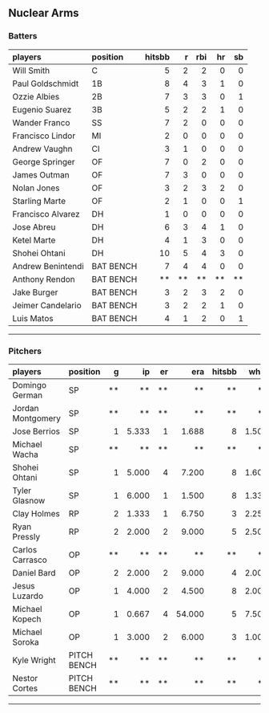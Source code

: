 ## Nuclear Arms

### Batters

 
|players           |position  | hitsbb|  r| rbi| hr| sb| 
|:-----------------|:---------|------:|--:|---:|--:|--:| 
|Will Smith        |C         |      5|  2|   2|  0|  0| 
|Paul Goldschmidt  |1B        |      8|  4|   3|  1|  0| 
|Ozzie Albies      |2B        |      7|  3|   3|  0|  1| 
|Eugenio Suarez    |3B        |      5|  2|   2|  1|  0| 
|Wander Franco     |SS        |      7|  2|   0|  0|  0| 
|Francisco Lindor  |MI        |      2|  0|   0|  0|  0| 
|Andrew Vaughn     |CI        |      3|  1|   0|  0|  0| 
|George Springer   |OF        |      7|  0|   2|  0|  0| 
|James Outman      |OF        |      7|  3|   0|  0|  0| 
|Nolan Jones       |OF        |      3|  2|   3|  2|  0| 
|Starling Marte    |OF        |      2|  1|   0|  0|  1| 
|Francisco Alvarez |DH        |      1|  0|   0|  0|  0| 
|Jose Abreu        |DH        |      6|  3|   4|  1|  0| 
|Ketel Marte       |DH        |      4|  1|   3|  0|  0| 
|Shohei Ohtani     |DH        |     10|  5|   4|  3|  0| 
|Andrew Benintendi |BAT BENCH |      7|  4|   4|  0|  0| 
|Anthony Rendon    |BAT BENCH |     **| **|  **| **| **| 
|Jake Burger       |BAT BENCH |      3|  2|   3|  2|  0| 
|Jeimer Candelario |BAT BENCH |      3|  2|   2|  1|  0| 
|Luis Matos        |BAT BENCH |      4|  1|   2|  0|  1| 


* * *

### Pitchers

 
|players           |position    |  g|    ip| er|    era| hitsbb|  whip| so|  w| sv| 
|:-----------------|:-----------|--:|-----:|--:|------:|------:|-----:|--:|--:|--:| 
|Domingo German    |SP          | **|    **| **|     **|     **|    **| **| **| **| 
|Jordan Montgomery |SP          | **|    **| **|     **|     **|    **| **| **| **| 
|Jose Berrios      |SP          |  1| 5.333|  1|  1.688|      8| 1.500|  4|  0|  0| 
|Michael Wacha     |SP          | **|    **| **|     **|     **|    **| **| **| **| 
|Shohei Ohtani     |SP          |  1| 5.000|  4|  7.200|      8| 1.600|  7|  0|  0| 
|Tyler Glasnow     |SP          |  1| 6.000|  1|  1.500|      8| 1.333|  7|  1|  0| 
|Clay Holmes       |RP          |  2| 1.333|  1|  6.750|      3| 2.250|  0|  0|  1| 
|Ryan Pressly      |RP          |  2| 2.000|  2|  9.000|      5| 2.500|  4|  0|  1| 
|Carlos Carrasco   |OP          | **|    **| **|     **|     **|    **| **| **| **| 
|Daniel Bard       |OP          |  2| 2.000|  2|  9.000|      4| 2.000|  2|  0|  0| 
|Jesus Luzardo     |OP          |  1| 4.000|  2|  4.500|      8| 2.000|  2|  0|  0| 
|Michael Kopech    |OP          |  1| 0.667|  4| 54.000|      5| 7.500|  0|  0|  0| 
|Michael Soroka    |OP          |  1| 3.000|  2|  6.000|      3| 1.000|  3|  0|  0| 
|Kyle Wright       |PITCH BENCH | **|    **| **|     **|     **|    **| **| **| **| 
|Nestor Cortes     |PITCH BENCH | **|    **| **|     **|     **|    **| **| **| **| 


* * *


